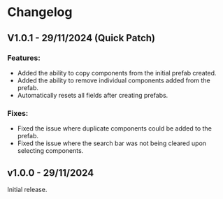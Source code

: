 # Changelog

## V1.0.1 - 29/11/2024 (Quick Patch)

### Features:
- Added the ability to copy components from the initial prefab created.
- Added the ability to remove individual components added from the prefab.
- Automatically resets all fields after creating prefabs.

### Fixes:
- Fixed the issue where duplicate components could be added to the prefab.
- Fixed the issue where the search bar was not being cleared upon selecting components.
## v1.0.0 - 29/11/2024

Initial release.